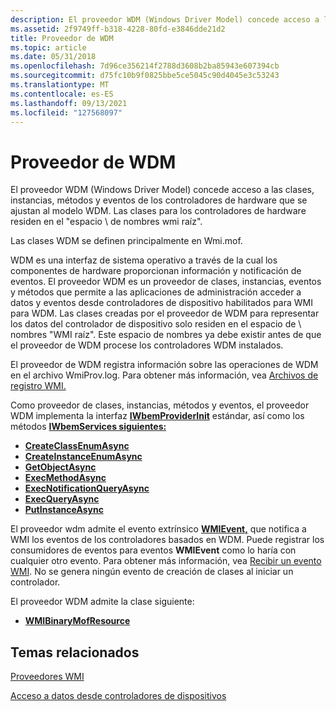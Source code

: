 ```yaml
---
description: El proveedor WDM (Windows Driver Model) concede acceso a las clases, instancias, métodos y eventos de los controladores de hardware que se ajustan al modelo WDM.
ms.assetid: 2f9749ff-b318-4228-80fd-e3846dde21d2
title: Proveedor de WDM
ms.topic: article
ms.date: 05/31/2018
ms.openlocfilehash: 7d96ce356214f2788d3608b2ba85943e607394cb
ms.sourcegitcommit: d75fc10b9f0825bbe5ce5045c90d4045e3c53243
ms.translationtype: MT
ms.contentlocale: es-ES
ms.lasthandoff: 09/13/2021
ms.locfileid: "127568097"
---
```

# <a name="wdm-provider"></a>Proveedor de WDM

El proveedor WDM (Windows Driver Model) concede acceso a las clases, instancias, métodos y eventos de los controladores de hardware que se ajustan al modelo WDM. Las clases para los controladores de hardware residen en el "espacio \\ de nombres wmi raíz".

Las clases WDM se definen principalmente en Wmi.mof.

WDM es una interfaz de sistema operativo a través de la cual los componentes de hardware proporcionan información y notificación de eventos. El proveedor WDM es un proveedor de clases, instancias, eventos y métodos que permite a las aplicaciones de administración acceder a datos y eventos desde controladores de dispositivo habilitados para WMI para WDM. Las clases creadas por el proveedor de WDM para representar los datos del controlador de dispositivo solo residen en el espacio de \\ nombres "WMI raíz". Este espacio de nombres ya debe existir antes de que el proveedor de WDM procese los controladores WDM instalados.

El proveedor de WDM registra información sobre las operaciones de WDM en el archivo WmiProv.log. Para obtener más información, vea [Archivos de registro WMI.](/windows/desktop/WmiSdk/wmi-log-files)

Como proveedor de clases, instancias, métodos y eventos, el proveedor WDM implementa la interfaz [**IWbemProviderInit**](/windows/desktop/api/wbemprov/nn-wbemprov-iwbemproviderinit) estándar, así como los métodos [**IWbemServices siguientes:**](/windows/desktop/api/wbemcli/nn-wbemcli-iwbemservices)

-   [**CreateClassEnumAsync**](/windows/desktop/api/wbemcli/nf-wbemcli-iwbemservices-createclassenumasync)
-   [**CreateInstanceEnumAsync**](/windows/desktop/api/wbemcli/nf-wbemcli-iwbemservices-createinstanceenumasync)
-   [**GetObjectAsync**](/windows/desktop/api/wbemcli/nf-wbemcli-iwbemservices-getobjectasync)
-   [**ExecMethodAsync**](/windows/desktop/api/wbemcli/nf-wbemcli-iwbemservices-execmethodasync)
-   [**ExecNotificationQueryAsync**](/windows/desktop/api/wbemcli/nf-wbemcli-iwbemservices-execnotificationqueryasync)
-   [**ExecQueryAsync**](/windows/desktop/api/wbemcli/nf-wbemcli-iwbemservices-execqueryasync)
-   [**PutInstanceAsync**](/windows/desktop/api/wbemcli/nf-wbemcli-iwbemservices-putinstanceasync)

El proveedor wdm admite el evento extrínsico [**WMIEvent,**](/windows/desktop/WmiCoreProv/wmievent) que notifica a WMI los eventos de los controladores basados en WDM. Puede registrar los consumidores de eventos para eventos **WMIEvent** como lo haría con cualquier otro evento. Para obtener más información, vea [Recibir un evento WMI](/windows/desktop/WmiSdk/receiving-a-wmi-event). No se genera ningún evento de creación de clases al iniciar un controlador.

El proveedor WDM admite la clase siguiente:

-   [**WMIBinaryMofResource**](wmibinarymofresource.md)

## <a name="related-topics"></a>Temas relacionados

<dl> <dt>

[Proveedores WMI](/windows/desktop/WmiSdk/wmi-providers)
</dt> <dt>

[Acceso a datos desde controladores de dispositivos](/windows/desktop/WmiSdk/accessing-data-from-device-drivers)
</dt> </dl>

 

 
